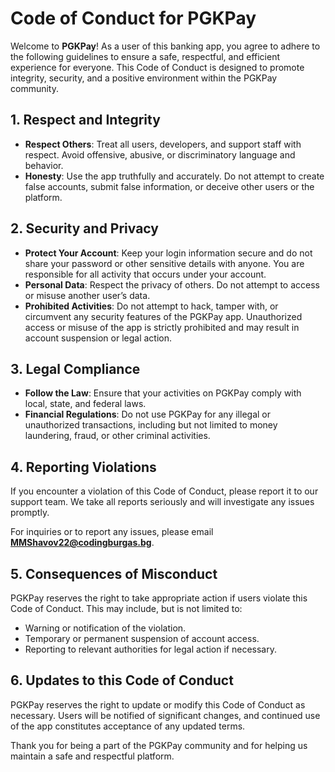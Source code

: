 # Code of Conduct for PGKPay

Welcome to **PGKPay**! As a user of this banking app, you agree to adhere to the following guidelines to ensure a safe, respectful, and efficient experience for everyone. This Code of Conduct is designed to promote integrity, security, and a positive environment within the PGKPay community.

## 1. Respect and Integrity

- **Respect Others**: Treat all users, developers, and support staff with respect. Avoid offensive, abusive, or discriminatory language and behavior.
- **Honesty**: Use the app truthfully and accurately. Do not attempt to create false accounts, submit false information, or deceive other users or the platform.

## 2. Security and Privacy

- **Protect Your Account**: Keep your login information secure and do not share your password or other sensitive details with anyone. You are responsible for all activity that occurs under your account.
- **Personal Data**: Respect the privacy of others. Do not attempt to access or misuse another user’s data.
- **Prohibited Activities**: Do not attempt to hack, tamper with, or circumvent any security features of the PGKPay app. Unauthorized access or misuse of the app is strictly prohibited and may result in account suspension or legal action.

## 3. Legal Compliance

- **Follow the Law**: Ensure that your activities on PGKPay comply with local, state, and federal laws.
- **Financial Regulations**: Do not use PGKPay for any illegal or unauthorized transactions, including but not limited to money laundering, fraud, or other criminal activities.

## 4. Reporting Violations

If you encounter a violation of this Code of Conduct, please report it to our support team. We take all reports seriously and will investigate any issues promptly.

For inquiries or to report any issues, please email **MMShavov22@codingburgas.bg**.

## 5. Consequences of Misconduct

PGKPay reserves the right to take appropriate action if users violate this Code of Conduct. This may include, but is not limited to:

- Warning or notification of the violation.
- Temporary or permanent suspension of account access.
- Reporting to relevant authorities for legal action if necessary.

## 6. Updates to this Code of Conduct

PGKPay reserves the right to update or modify this Code of Conduct as necessary. Users will be notified of significant changes, and continued use of the app constitutes acceptance of any updated terms.

Thank you for being a part of the PGKPay community and for helping us maintain a safe and respectful platform.
